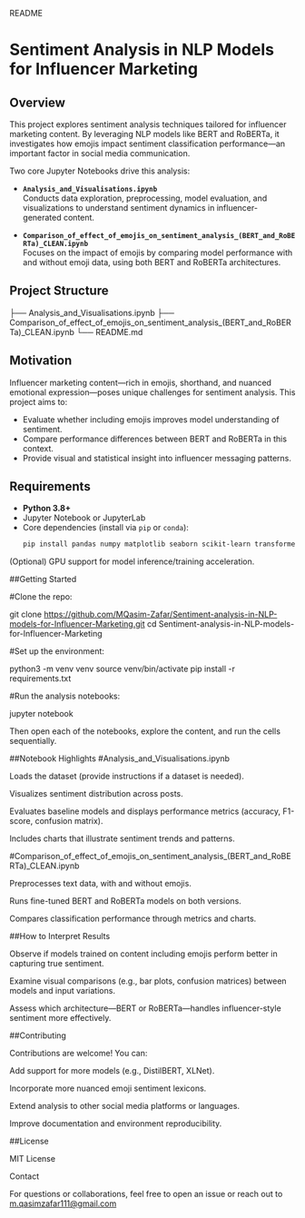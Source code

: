 README
# Sentiment Analysis in NLP Models for Influencer Marketing

## Overview

This project explores sentiment analysis techniques tailored for influencer marketing content. By leveraging NLP models like BERT and RoBERTa, it investigates how emojis impact sentiment classification performance—an important factor in social media communication.

Two core Jupyter Notebooks drive this analysis:

- **`Analysis_and_Visualisations.ipynb`**  
  Conducts data exploration, preprocessing, model evaluation, and visualizations to understand sentiment dynamics in influencer-generated content.

- **`Comparison_of_effect_of_emojis_on_sentiment_analysis_(BERT_and_RoBERTa)_CLEAN.ipynb`**  
  Focuses on the impact of emojis by comparing model performance with and without emoji data, using both BERT and RoBERTa architectures.

## Project Structure



├── Analysis_and_Visualisations.ipynb
├── Comparison_of_effect_of_emojis_on_sentiment_analysis_(BERT_and_RoBERTa)_CLEAN.ipynb
└── README.md


## Motivation

Influencer marketing content—rich in emojis, shorthand, and nuanced emotional expression—poses unique challenges for sentiment analysis. This project aims to:

- Evaluate whether including emojis improves model understanding of sentiment.
- Compare performance differences between BERT and RoBERTa in this context.
- Provide visual and statistical insight into influencer messaging patterns.

## Requirements

- **Python 3.8+**
- Jupyter Notebook or JupyterLab
- Core dependencies (install via `pip` or `conda`):
  ```bash
  pip install pandas numpy matplotlib seaborn scikit-learn transformers


(Optional) GPU support for model inference/training acceleration.

##Getting Started

#Clone the repo:

git clone https://github.com/MQasim-Zafar/Sentiment-analysis-in-NLP-models-for-Influencer-Marketing.git
cd Sentiment-analysis-in-NLP-models-for-Influencer-Marketing


#Set up the environment:

python3 -m venv venv
source venv/bin/activate
pip install -r requirements.txt


#Run the analysis notebooks:

jupyter notebook


Then open each of the notebooks, explore the content, and run the cells sequentially.

##Notebook Highlights
#Analysis_and_Visualisations.ipynb

Loads the dataset (provide instructions if a dataset is needed).

Visualizes sentiment distribution across posts.

Evaluates baseline models and displays performance metrics (accuracy, F1-score, confusion matrix).

Includes charts that illustrate sentiment trends and patterns.

#Comparison_of_effect_of_emojis_on_sentiment_analysis_(BERT_and_RoBERTa)_CLEAN.ipynb

Preprocesses text data, with and without emojis.

Runs fine-tuned BERT and RoBERTa models on both versions.

Compares classification performance through metrics and charts.

##How to Interpret Results

Observe if models trained on content including emojis perform better in capturing true sentiment.

Examine visual comparisons (e.g., bar plots, confusion matrices) between models and input variations.

Assess which architecture—BERT or RoBERTa—handles influencer-style sentiment more effectively.

##Contributing

Contributions are welcome! You can:

Add support for more models (e.g., DistilBERT, XLNet).

Incorporate more nuanced emoji sentiment lexicons.

Extend analysis to other social media platforms or languages.

Improve documentation and environment reproducibility.

##License

MIT License

Contact

For questions or collaborations, feel free to open an issue or reach out to m.qasimzafar111@gmail.com
